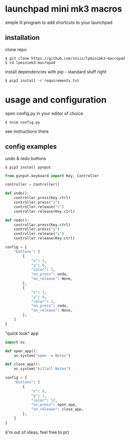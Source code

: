 # launchpad mini mk3 macros

simple lil program to add shortcuts to your launchpad

## installation

clone repo

```shell
$ git clone https://github.com/sniiz/lpminimk3-macropad
$ cd lpminimk3-macropad
```

install dependencies with pip - standard stuff right

```shell
$ pip3 install -r requirements.txt
```

# usage and configuration

open config.py in your editor of choice

```shell
$ nvim config.py
```

see instructions there

## config examples

undo & redo buttons

```shell
$ pip3 install pynput
```

```python
from pynput.keyboard import Key, Controller

controller = Controller()

def undo():
    controller.press(Key.ctrl)
    controller.press("z")
    controller.release("z")
    controller.release(Key.ctrl)

def redo():
    controller.press(Key.ctrl)
    controller.press("y")
    controller.release("y")
    controller.release(Key.ctrl)

config = {
    "buttons": [
        {
            "x": 2,
            "y": 0,
            "color": 3,
            "on_press": undo,
            "on_release": None,
        },
        {
            "x": 3,
            "y": 0,
            "color": 2,
            "on_press": redo,
            "on_release": None,
        },
    ]
}
```

"quick look" app

```python
import os

def open_app():
    os.system("open -a Notes")

def close_app():
    os.system("killall Notes")

config = {
    "buttons": [
        {
            "x": 8,
            "y": 1,
            "color": 12,
            "on_press": open_app,
            "on_release": close_app,
        },
    ]
}

```

(i'm out of ideas, feel free to pr)
